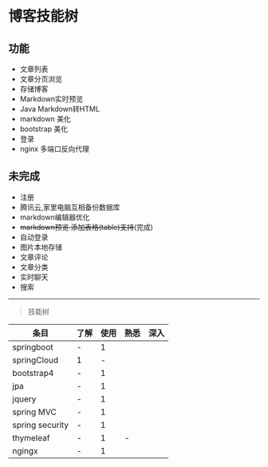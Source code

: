# 博客技能树

## 功能

* 文章列表
* 文章分页浏览
* 存储博客
* Markdown实时预览
* Java Markdown转HTML
* markdown 美化
* bootstrap 美化
* 登录
* nginx 多端口反向代理

## 未完成

* 注册
* 腾讯云,家里电脑互相备份数据库
* markdown编辑器优化
* ~~markdown预览 添加表格(table)支持~~(完成)
* 自动登录
* 图片本地存储
* 文章评论
* 文章分类
* 实时聊天
* 搜索

---
> 技能树

|条目|了解|使用|熟悉|深入|
|---|---|---|---|---|
|springboot|-|1|
|springCloud|1|-|
|bootstrap4|-|1|
|jpa|-|1|
|jquery|-|1|
|spring MVC|-|1|
|spring security|-|1|
|thymeleaf|-|1|-|
|ngingx|-|1|
